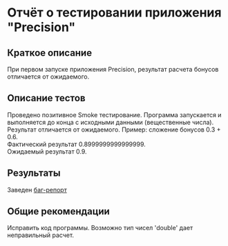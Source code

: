# Отчёт о тестировании приложения "Precision"

## Краткое описание

 При первом запуске приложения Precision, результат расчета бонусов отличается от ожидаемого. 

## Описание тестов

Проведено позитивное Smoke тестирование. Программа запускается и выполняется до конца с исходными данными (вещественные числа). Результат отличается от ожидаемого. 
Пример: сложение бонусов 0.3 + 0.6.  
Фактический результат 0.8999999999999999.  
Ожидаемый результат 0.9.

## Результаты

Заведен [баг-репорт](https://github.com/Flayka/Precision/issues/1)

## Общие рекомендации

Исправить код программы. Возможно тип чисел 'double' дает неправильный расчет.